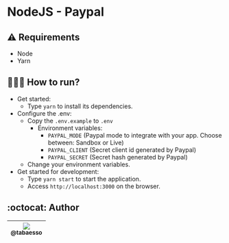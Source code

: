 # NodeJS - Paypal

## ⚠ Requirements

-  Node
-  Yarn

## 👩🏻‍💻 How to run?

-  Get started:
   -  Type `yarn` to install its dependencies.
-  Configure the .env:
   -  Copy the `.env.example` to `.env`
      -  Environment variables:
         -  `PAYPAL_MODE` (Paypal mode to integrate with your app. Choose between: Sandbox or Live)
         -  `PAYPAL_CLIENT` (Secret client id generated by Paypal)
         -  `PAYPAL_SECRET` (Secret hash generated by Paypal)
   -  Change your environment variables.
-  Get started for development:
   -  Type `yarn start` to start the application.
   -  Access `http://localhost:3000` on the browser.

## :octocat: Author

| [<img src="https://avatars1.githubusercontent.com/u/43206830?s=115&v=4"><br><sub>@tabaesso</sub>](https://github.com/tabaesso) |
| :----------------------------------------------------------------------------------------------------------------------------: |
